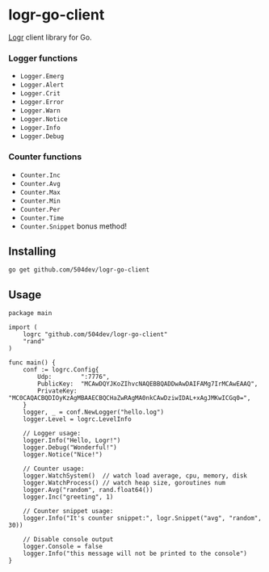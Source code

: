 # logr-go-client

[Logr] client library for Go.

[Logr]: https://github.com/504dev/logr

### Logger functions

* `Logger.Emerg`
* `Logger.Alert`
* `Logger.Crit`
* `Logger.Error`
* `Logger.Warn`
* `Logger.Notice`
* `Logger.Info`
* `Logger.Debug`

### Counter functions

* `Counter.Inc`
* `Counter.Avg`
* `Counter.Max`
* `Counter.Min`
* `Counter.Per`
* `Counter.Time`
* `Counter.Snippet` bonus method!


Installing
----------

	go get github.com/504dev/logr-go-client
	
Usage
-----

``` golang
package main

import (
    logrc "github.com/504dev/logr-go-client"
    "rand"
)

func main() {
    conf := logrc.Config{
        Udp:        ":7776",
        PublicKey:  "MCAwDQYJKoZIhvcNAQEBBQADDwAwDAIFAMg7IrMCAwEAAQ",
        PrivateKey: "MC0CAQACBQDIOyKzAgMBAAECBQCHaZwRAgMA0nkCAwDziwIDAL+xAgJMKwICGq0=",
    }
    logger, _ = conf.NewLogger("hello.log")
    logger.Level = logrc.LevelInfo

    // Logger usage:
    logger.Info("Hello, Logr!")
    logger.Debug("Wonderful!")
    logger.Notice("Nice!")

    // Counter usage:
    logger.WatchSystem()  // watch load average, cpu, memory, disk
    logger.WatchProcess() // watch heap size, goroutines num
    logger.Avg("random", rand.float64())
    logger.Inc("greeting", 1)

    // Counter snippet usage:
    logger.Info("It's counter snippet:", logr.Snippet("avg", "random", 30))

    // Disable console output
    logger.Console = false
    logger.Info("this message will not be printed to the console")
}
```
